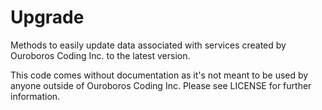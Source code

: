 # Upgrade

Methods to easily update data associated with services created by Ouroboros
Coding Inc. to the latest version.

This code comes without documentation as it's not meant to be used by anyone
outside of Ouroboros Coding Inc. Please see LICENSE for further information.